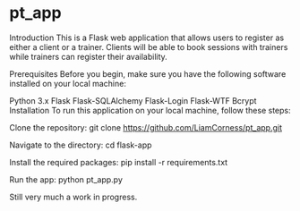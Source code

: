 # pt_app
Introduction
This is a Flask web application that allows users to register as either a client or a trainer. Clients will be able to book sessions with trainers while trainers can register their availability.

Prerequisites
Before you begin, make sure you have the following software installed on your local machine:

Python 3.x
Flask
Flask-SQLAlchemy
Flask-Login
Flask-WTF
Bcrypt
Installation
To run this application on your local machine, follow these steps:

Clone the repository:
git clone https://github.com/LiamCorness/pt_app.git

Navigate to the directory:
cd flask-app

Install the required packages:
pip install -r requirements.txt

Run the app:
python pt_app.py


Still very much a work in progress.
